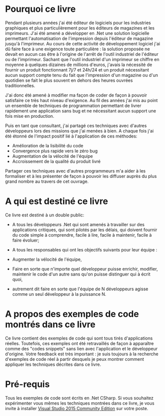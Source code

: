 # Pourquoi ce livre

Pendant plusieurs années j'ai été éditeur de logiciels pour les industries graphiques et plus particulièrement pour les éditeurs de magazines et les imprimeurs. J'ai été amené a développer en .Net une solution logicielle permettant l'automatisation de l'impression depuis l'éditeur de magazine jusqu'à l'imprimeur. Au cours de cette activité de développement logiciel j'ai dû faire face à une exigence toute particulière : la solution proposée ne devait en aucun cas être à l'origine de l'arrêt de l'outil industriel de l'éditeur ou de l'imprimeur. Sachant que l'outil industriel d'un imprimeur se chiffre en moyenne à quelques dizaines de millions d'euros, j'avais la nécessité de fournir un produit fonctionnant 7j/7 et 24h/24 et un produit nécessitant aucun support compte tenu du fait que l'impression d'un magazine ou d'un quotidien se fait le plus souvent en dehors des heures ouvrées traditionnelles.

J'ai donc été amené à modifier ma façon de coder de façon à pouvoir satisfaire ce très haut niveau d'exigence. Au fil des années j'ai mis au point un ensemble de techniques de programmation permettant de livrer rapidement une application sans bug et ne nécessitant aucun support une fois mise en production.

Puis en tant que consultant, j'ai partagé ces techniques avec d'autres développeurs lors des missions que j'ai menées à bien.
A chaque fois j'ai été étonné de l'impact positif lié à l'application de ces méthodes:
* Amélioration de la lisibilité du code
* Convergence plus rapide vers le zéro bug
* Augmentation de la vélocité de l'équipe
* Accroissement de la qualité du produit livré

Partager ces techniques avec d'autres programmeurs m'a aider à les formaliser et à les présenter  de façon à pouvoir les diffuser auprès du plus grand nombre au travers de cet ouvrage.


# A qui est destiné ce livre

Ce livre est destiné à un double public:

* A tous les développeurs .Net qui sont amenés à travailler sur des applications critiques, qui sont pilotés par les délais, qui doivent fournir du code simple à comprendre, facile à lire, facile à maintenir, facile à faire évoluer;

* A tous les responsables qui ont les objectifs suivants pour leur équipe :
 * Augmenter la vélocité de l'équipe, 
 * Faire en sorte que n'importe quel développeur puisse enrichir, modifier, maintenir le code d'un autre sans qu'on puisse distinguer qui à écrit quoi, 
 * autrement dit faire en sorte que l'équipe de N développeurs agisse comme un seul développeur à la puissance N.


# A propos des exemples de code montrés dans ce livre

Ce livre contient des exemples de code qui sont tous tirés d'applications réelles. 
Toutefois, ces exemples ont été retravaillés de façon à apparaître comme des "codes snippets" sans lien avec l'application et le développeur d'origine.
Votre feedback est très important : je suis toujours à la recherche d'exemples de code réel à partir desquels je peux montrer comment appliquer les techniques décrites dans ce livre. 


# Pré-requis

Tous les exemples de code sont écrits en .Net CSharp. Si vous souhaitez expérimenter vous mêmes les techniques montrées dans ce livre, je vous invite à installer [Visual Studio 2015 Community Edition](https://www.visualstudio.com) sur votre poste.





